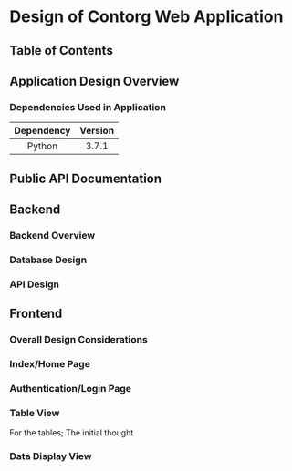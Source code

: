 # Design of Contorg Web Application

## Table of Contents

## Application Design Overview

### Dependencies Used in Application

| Dependency | Version |
|:----------:|:-------:|
|Python|3.7.1|

## Public API Documentation

## Backend

### Backend Overview

### Database Design

### API Design

## Frontend

### Overall Design Considerations

### Index/Home Page

### Authentication/Login Page

### Table View

For the tables; The initial thought

### Data Display View
